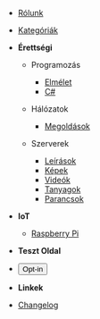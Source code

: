 - [Rólunk](hu-hu/introduction)
- [Kategóriák](hu-hu/categories)

- **Érettségi**

  - Programozás

    - [Elmélet](/hu-hu/erettsegi/prog/elmelet)
    - [C#](/hu-hu/erettsegi/prog/csharp)

  - Hálózatok

    - [Megoldások](/hu-hu/halozatok/megoldasok)

  - Szerverek

    - [Leírások](/hu-hu/szerverek/leirasok)
    - [Képek](/hu-hu/szerverek/kepek)
    - [Videók](/hu-hu/szerverek/videok)
    - [Tanyagok](/hu-hu/szerverek/tananyagok)
    - [Parancsok](/hu-hu/szerverek/parancsok)

- **IoT**

  - [Raspberry Pi](/hu-hu/iot/rpi)

- **Teszt Oldal**
- <button type="button" class="btn btn-ab" id="btn-ab" data-ab="false">Opt-in</button>

- **Linkek**
- [Changelog](changelog)

<footer id="mb-footer"></footer>
